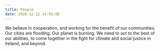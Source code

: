 ```yaml
---
title: People
date: 2020-12-12 14:56:00
---
```


We believe in cooperation, and working for the benefit of our communities. Our cities are flooding. Our planet is burning. We need to act to the best of our abilities, to come together in the fight for climate and social justice in Ireland, and beyond.